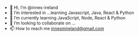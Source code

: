 - 👋 Hi, I’m @innes-ireland
- 👀 I’m interested in ...learning Javascript, Java, React & Python
- 🌱 I’m currently learning JavaScript, Node, React & Python
- 💞️ I’m looking to collaborate on ...
- 📫 How to reach me innesmireland@gmail.com

<!---
innes-ireland/innes-ireland is a ✨ special ✨ repository because its `README.md` (this file) appears on your GitHub profile.
You can click the Preview link to take a look at your changes.
--->
